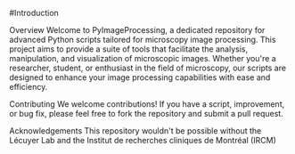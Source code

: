 #Introduction 

Overview
Welcome to PyImageProcessing, a dedicated repository for advanced Python scripts tailored for microscopy image processing. This project aims to provide a suite of tools that facilitate the analysis, manipulation, and visualization of microscopic images. Whether you're a researcher, student, or enthusiast in the field of microscopy, our scripts are designed to enhance your image processing capabilities with ease and efficiency.

Contributing
We welcome contributions! If you have a script, improvement, or bug fix, please feel free to fork the repository and submit a pull request.

Acknowledgements
This repository wouldn't be possible without the Lécuyer Lab and the Institut de recherches cliniques de Montréal (IRCM) 
